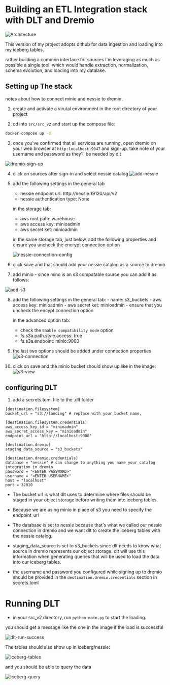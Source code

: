 # Building an ETL Integration stack with DLT and Dremio

![Architecture](../../docs/assets/v2-archi.png)

This version of my project adopts dlthub for data ingestion and loading into my iceberg tables.

rather building a common interface for sources I'm leveraging as much as possible a single tool. which would handle extraction, normalization, schema evolution, and loading into my datalake.

## Setting up The stack

notes about how to connect minio and nessie to dremio.
1. create and activate a virutal environment in the root directory of your project

2. cd into `src/src_v2` and start up the compose file:
```bash
docker-compose up -d
```

3. once you've confirmed that all services are running, open dremio on your web browser at `http:localhost:9047` and sign-up. take note of your username and password as they'll be needed by dlt

![dremio-sign-up](../../docs/assets/dremio-sign-up.png)

4. click on sources after sign-in and select nessie catalog
![add-nessie](../../docs/assets/add-nessie-source.png)

5. add the following settings
    in the general tab
    - nessie endpoint url: http://nessie:19120/api/v2
    - nessie authentication type: None
    
    in the storage tab:
    - aws root path: warehouse
    - aws access key: minioadmin
    - aws secret ket: minioadmin
    
    in the same storage tab, just below, add the following properties and ensure you uncheck the encrypt connection option

    ![nessie-connection-config](../../docs/assets/nessie-storage-config.png)

6. click save and that should add your nessie catalog as a source to dremio

7. add minio - since mino is an s3 compatable source you can add it as follows:

![add-s3](../../docs/assets/add-s3-source.png)

8. add the following settings
    in the general tab:
        - name: s3_buckets
        - aws access key: minioadmin
        - aws secret ket: minioadmin
        - ensure that you uncheck the encypt connection option
    
    in the advanced option tab:
    - check the `Enable compatibility mode` option
    - fs.s3a.path.style.access: true
    - fs.s3a.endpoint: minio:9000

9. the last two options should be added under connection properties
![s3-connection](../../docs/assets/s3-connection-properties.png)


10. click on save and the minio bucket should show up like in the image:
![s3-view](../../docs/assets/bucket-views.png)




## configuring DLT


1. add a secrets.toml file to the .dlt folder

```
[destination.filesystem]
bucket_url = "s3://landing" # replace with your bucket name,

[destination.filesystem.credentials]
aws_access_key_id = "minioadmin"
aws_secret_access_key = "minioadmin"
endpoint_url = "http://localhost:9000"

[destination.dremio]
staging_data_source = "s3_buckets" 

[destination.dremio.credentials]
database = "nessie" # can change to anything you name your catalog integration in dremio
password = "<ENTER PASSWORD>"
username = "<ENTER USERNAME>"
host = "localhost"
port = 32010
```

- The bucket url is what dlt uses to determine where files should be staged in your object storage before writing them into iceberg tables.

- Because we are using minio in place of s3 you need to specify the endpoint_url

- The database is set to nessie because that's what we called our nessie connection in dremio and we want dlt to create the iceberg tables with the nessie catalog.

- staging_data_source is set to s3_buckets since dlt needs to know what source in dremio represents our object storage. dlt will use this information when generating queries that will be used to load the data into our iceberg tables.

- the username and password you configured while signing up to dremio should be provided in the `destination.dremio.credentials` section in secrets.toml


# Running DLT

- in your src_v2 directory, run `python main.py` to start the loading.

you should get a message like the one in the image if the load is successful

![dlt-run-success](../../docs/assets/successful-run.png)

The tables should also show up in iceberg/nessie:

![iceberg-tables](../../docs/assets/iceberg-tables.png)

and you should be able to query the data

![iceberg-query](../../docs/assets/query-iceberg.png)
